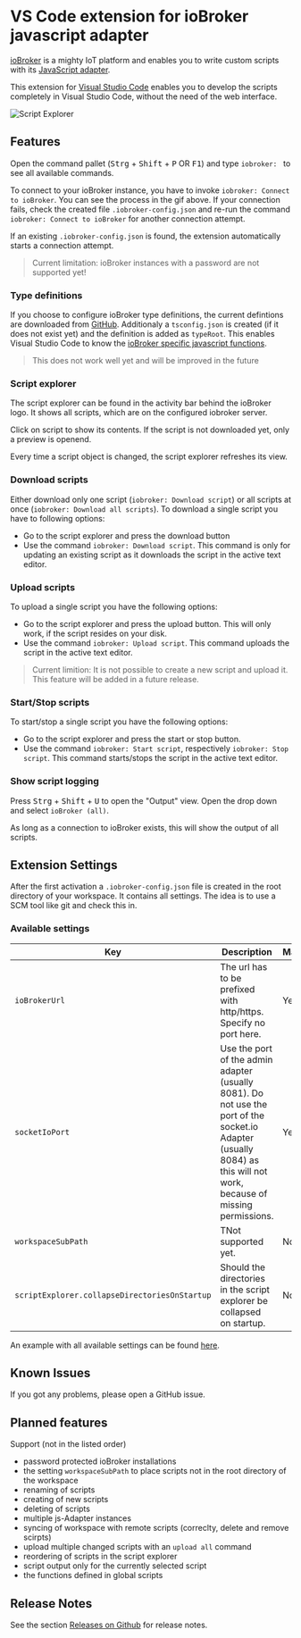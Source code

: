 # VS Code extension for ioBroker javascript adapter

[ioBroker](https://www.iobroker.net/) is a mighty IoT platform and enables you to write custom scripts with its [JavaScript adapter](https://github.com/ioBroker/ioBroker.javascript). 

This extension for [Visual Studio Code](https://code.visualstudio.com/) enables you to develop the scripts completely in Visual Studio Code, without the need of the web interface. 

![Script Explorer](https://media.githubusercontent.com/media/nokxs/iobroker-javascript-vs-code-extension/main/doc/script-explorer.gif)

## Features

Open the command pallet (<kbd>Strg</kbd> + <kbd>Shift</kbd> + <kbd>P</kbd> OR <kbd>F1</kbd>) and type `iobroker: ` to see all available commands.

To connect to your ioBroker instance, you have to invoke `iobroker: Connect to ioBroker`. You can see the process
in the gif above. If your connection fails, check the created file `.iobroker-config.json` and re-run the command `iobroker: Connect to ioBroker` for another connection attempt.

If an existing `.iobroker-config.json` is found, the extension automatically starts a connection attempt.

> Current limitation: ioBroker instances with a password are not supported yet!

### Type definitions

If you choose to configure ioBroker type definitions, the current defintions are downloaded from [GitHub](https://github.com/ioBroker/ioBroker.javascript/blob/master/lib/javascript.d.ts). Additionaly a `tsconfig.json` is created
(if it does not exist yet) and the definition is added as `typeRoot`. This enables Visual Studio Code to know
the [ioBroker specific javascript functions](https://github.com/ioBroker/ioBroker.javascript/blob/master/docs/en/javascript.md).

> This does not work well yet and will be improved in the future

### Script explorer
The script explorer can be found in the activity bar behind the ioBroker logo. It shows all scripts, which are on
the configured iobroker server.

Click on script to show its contents. If the script is not downloaded yet, only a preview is openend. 

Every time a script object is changed, the script explorer refreshes its view.

### Download scripts
Either download only one script (`iobroker: Download script`) or all scripts at once (`iobroker: Download all scripts`).
To download a single script you have to following options:

* Go to the script explorer and press the download button
* Use the command `iobroker: Download script`. This command is only for updating an existing script as it downloads 
the script in the active text editor.

### Upload scripts
To upload a single script you have the following options:

* Go to the script explorer and press the upload button. This will only work, if the script resides on your disk.
* Use the command `iobroker: Upload script`. This command uploads the script in the active text editor.

> Current limition: It is not possible to create a new script and upload it. This feature will be added in a future release.
### Start/Stop scripts
To start/stop a single script you have the following options:

* Go to the script explorer and press the start or stop button.
* Use the command `iobroker: Start script`, respectively `iobroker: Stop script`. This command starts/stops the script in the active text editor.

### Show script logging
Press <kbd>Strg</kbd> + <kbd>Shift</kbd> + <kbd>U</kbd> to open the "Output" view. Open the drop down and select `ioBroker (all)`.

As long as a connection to ioBroker exists, this will show the output of all scripts.

## Extension Settings

After the first activation a `.iobroker-config.json` file is created in the root directory of your workspace. It contains all settings. The idea is to use a SCM tool like git and check this in.

### Available settings

| Key           | Description           | Mandatory | Default |
|---------------|-----------------------|-----------|---------|
| `ioBrokerUrl` | The url has to be prefixed with http/https. Specify no port here. | Yes |  |
| `socketIoPort` | Use the port of the admin adapter (usually 8081). Do not use the port of the socket.io Adapter (usually 8084) as this will not work, because of missing permissions. | Yes |  |
| `workspaceSubPath` | TNot supported yet. | No | "/" |
| `scriptExplorer.collapseDirectoriesOnStartup` | Should the directories in the script explorer be collapsed on startup. | No | true |

An example with all available settings can be found [here](./doc/.iobroker-config.json).

## Known Issues

If you got any problems, please open a GitHub issue.

## Planned features

Support (not in the listed order)
* password protected ioBroker installations
* the setting `workspaceSubPath` to place scripts not in the root directory of the workspace
* renaming of scripts
* creating of new scripts
* deleting of scripts
* multiple js-Adapter instances
* syncing of workspace with remote scripts (correclty, delete and remove scirpts)
* upload multiple changed scripts with an `upload all` command
* reordering of scripts in the script explorer
* script output only for the currently selected script
* the functions defined in global scripts

## Release Notes

See the section [Releases on Github](https://github.com/nokxs/iobroker-javascript-vs-code-extension/releases) for release notes.
